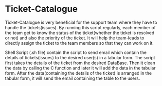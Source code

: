 # Ticket-Catalogue

Ticket-Catalogue is very beneficial for the support team where they have to handle the tickets(issues). By running this script regularly, each member of the team get to know the status of the ticket(whether the ticket is resolved or not) and also the priority of the ticket. It will help the team-leads to directly assign the ticket to the team members so that they can work on it.

Shell Script (.sh file) contain the script to send email which contain the details of tickets(issues) to the desired user(s) in a tabular form. The script first takes the details of the ticket from the  desired DataBase. Then it clean the data by calling the C function and later it will add the data in the tabular form. After the data(containing the details of the ticket) is arranged in the tabular form, it will send the email containing the table to the users.
